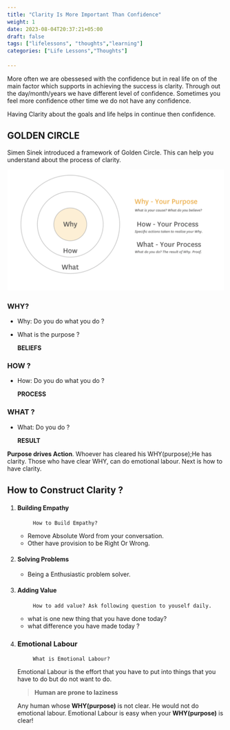 ```yaml
---
title: "Clarity Is More Important Than Confidence"
weight: 1
date: 2023-08-04T20:37:21+05:00
draft: false
tags: ["lifelessons", "thoughts","learning"]
categories: ["Life Lessons","Thoughts"]

---
```

More often we are obessesed with the confidence but in real life on of the 
main factor which supports in achieving the success is clarity. Through out the day/month/years we have different level of confidence. Sometimes you feel more confidence other time we do not have any confidence. 

Having Clarity about the goals and life helps in continue then confidence. 

## GOLDEN CIRCLE
Simen Sinek introduced a framework of Golden Circle. This can help you understand about the process of clarity.

![GOLDEN_CIRCLE](./goldencircle.png)
### WHY?
* Why: Do you do what you do ?
* What is the purpose ?
  
   **BELIEFS**
### HOW ?
* How: Do  you do what you do ?
  
   **PROCESS**
### WHAT ?
* What: Do you do ?
  
   **RESULT**

**Purpose drives Action**. Whoever has cleared his WHY(purpose);He has clarity. Those who have clear WHY, can do emotional labour. Next is how to have clarity.


## How to Construct Clarity ?
1. #### Building Empathy
            How to Build Empathy? 

    * Remove Absolute Word from your conversation. 
    * Other have provision to be Right Or Wrong.

1. #### Solving Problems  
    * Being a Enthusiastic problem solver.
1. #### Adding Value
            How to add value? Ask following question to youself daily.
   * what is one new thing that you have done today?
   * what difference you have made today ?
1. ### Emotional Labour
            What is Emotional Labour?
    Emotional Labour is the effort that you have to put into things that you have to do but do not want to do.

      > **Human are prone to laziness**


      Any human whose **WHY(purpose)** is not clear. He would not do emotional labour. Emotional Labour is easy when your **WHY(purpose)** is clear!

